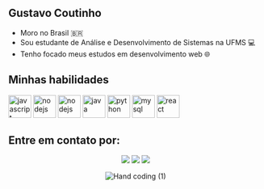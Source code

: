 ## Gustavo Coutinho
- Moro no Brasil :brazil: 
- Sou estudante de Análise e Desenvolvimento de Sistemas na UFMS :computer:
- Tenho focado meus estudos em desenvolvimento web :globe_with_meridians:

## Minhas habilidades
  <img src="https://cdn.icon-icons.com/icons2/2108/PNG/512/javascript_icon_130900.png" alt="javascript" width="45" height="45" style="max-width:100%;"></img>
  <img src="https://cdn.icon-icons.com/icons2/3207/PNG/512/js_node_icon_196124.png" alt="nodejs" width="45" height="45" style="max-width:100%;"></img>
  <img src="https://inceptum-stor.icons8.com/nsXU9vdDeosO/13810373.png" alt="nodejs" width="45" height="45" style="max-width:100%;"></img>
  <img src="https://cdn.jsdelivr.net/gh/devicons/devicon/icons/java/java-original-wordmark.svg" alt="java" width="45" height="45" style="max-width:100%;"></img>
  <img src="https://cdn.jsdelivr.net/gh/devicons/devicon/icons/python/python-original.svg" alt="python" width="45" height="45" style="max-width:100%;"></img>
  <img src="https://cdn.jsdelivr.net/gh/devicons/devicon/icons/mysql/mysql-plain-wordmark.svg" alt="mysql" width="45" height="45" style="max-width:100%;"></img>
  <img src="https://cdn.icon-icons.com/icons2/2415/PNG/512/react_original_logo_icon_146374.png" alt="react" width="45" height="45" style="max-width:100%;"></img>  
  
  
## Entre em contato por:

<div align="center"> 
  <a href="https://instagram.com/gucoutiinho" target="_blank"><img src="https://img.shields.io/badge/-Instagram-%23E4405F?style=for-the-badge&logo=instagram&logoColor=white" target="_blank"></a>
  <a href = "gustavocoutiinho@gmail.com"><img src="https://img.shields.io/badge/-Gmail-%23333?style=for-the-badge&logo=gmail&logoColor=white" target="_blank"></a>
  <a href="https://www.linkedin.com/in/gucoutiinho/" target="_blank"><img src="https://img.shields.io/badge/-LinkedIn-%230077B5?style=for-the-badge&logo=linkedin&logoColor=white"  target="_blank"></a> 
  
![Hand coding (1)](https://user-images.githubusercontent.com/67559431/159193431-88c43dac-b91d-4f18-bd31-7a5a91d95398.gif)
</div>
